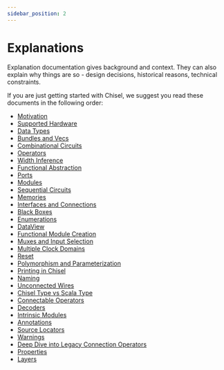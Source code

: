 ```yaml
---
sidebar_position: 2
---
```


# Explanations

Explanation documentation gives background and context.
They can also explain why things are so - design decisions,
historical reasons, technical constraints.

If you are just getting started with Chisel, we suggest you
read these documents in the following order:

* [Motivation](explanations/motivation)
* [Supported Hardware](explanations/supported-hardware)
* [Data Types](explanations/data-types)
* [Bundles and Vecs](explanations/bundles-and-vecs)
* [Combinational Circuits](explanations/combinational-circuits)
* [Operators](explanations/operators)
* [Width Inference](explanations/width-inference)
* [Functional Abstraction](explanations/functional-abstraction)
* [Ports](explanations/ports)
* [Modules](explanations/modules)
* [Sequential Circuits](explanations/sequential-circuits)
* [Memories](explanations/memories)
* [Interfaces and Connections](explanations/interfaces-and-connections)
* [Black Boxes](explanations/blackboxes)
* [Enumerations](explanations/chisel-enum)
* [DataView](explanations/dataview)
* [Functional Module Creation](explanations/functional-module-creation)
* [Muxes and Input Selection](explanations/muxes-and-input-selection)
* [Multiple Clock Domains](explanations/multi-clock)
* [Reset](explanations/reset)
* [Polymorphism and Parameterization](explanations/polymorphism-and-parameterization)
* [Printing in Chisel](explanations/printing)
* [Naming](explanations/naming)
* [Unconnected Wires](explanations/unconnected-wires)
* [Chisel Type vs Scala Type](explanations/chisel-type-vs-scala-type)
* [Connectable Operators](explanations/connectable)
* [Decoders](explanations/decoder)
* [Intrinsic Modules](explanations/intrinsics)
* [Annotations](explanations/annotations)
* [Source Locators](explanations/source-locators)
* [Warnings](explanations/warnings)
* [Deep Dive into Legacy Connection Operators](explanations/connection-operators)
* [Properties](explanations/properties)
* [Layers](explanations/layers)
